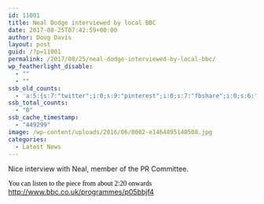 ```yaml
---
id: 11001
title: Neal Dodge interviewed by local BBC
date: 2017-08-25T07:42:59+00:00
author: Doug Davis
layout: post
guid: /?p=11001
permalink: /2017/08/25/neal-dodge-interviewed-by-local-bbc/
wp_featherlight_disable:
  - ""
  - ""
ssb_old_counts:
  - 'a:5:{s:7:"twitter";i:0;s:9:"pinterest";i:0;s:7:"fbshare";i:0;s:6:"reddit";i:0;s:6:"tumblr";N;}'
ssb_total_counts:
  - "0"
ssb_cache_timestamp:
  - "449299"
image: /wp-content/uploads/2016/06/0002-e1464895140508.jpg
categories:
  - Latest News
---
```

Nice interview with Neal, member of the PR Committee.

<span style="color: #000000; font-family: Calibri;">You can listen to the piece from about 2:20 onwards </span><http://www.bbc.co.uk/programmes/p05bbjf4>
